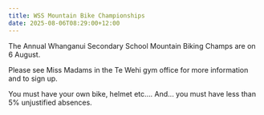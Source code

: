 ```yaml
---
title: WSS Mountain Bike Championships
date: 2025-08-06T08:29:00+12:00
---
```

The Annual Whanganui Secondary School Mountain Biking Champs are on 6 August. 

Please see Miss Madams in the Te Wehi gym office for more information and to sign up. 

You must have your own bike, helmet etc.... And... you must have less than 5% unjustified absences.
